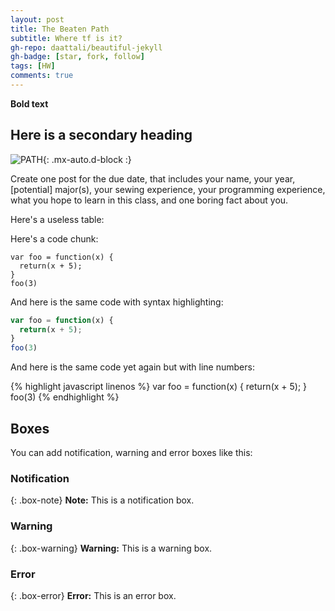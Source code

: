 ```yaml
---
layout: post
title: The Beaten Path
subtitle: Where tf is it?
gh-repo: daattali/beautiful-jekyll
gh-badge: [star, fork, follow]
tags: [HW]
comments: true
---
```


**Bold text**

## Here is a secondary heading

![PATH](https://DMMeyers.github.io/assets/img/path.jpg){: .mx-auto.d-block :}

Create one post for the due date, that includes your name, your year, [potential] major(s), your sewing experience, your programming experience, what you hope to learn in this class, and one boring fact about you.



Here's a useless table:









Here's a code chunk:

~~~
var foo = function(x) {
  return(x + 5);
}
foo(3)
~~~

And here is the same code with syntax highlighting:

```javascript
var foo = function(x) {
  return(x + 5);
}
foo(3)
```

And here is the same code yet again but with line numbers:

{% highlight javascript linenos %}
var foo = function(x) {
  return(x + 5);
}
foo(3)
{% endhighlight %}

## Boxes
You can add notification, warning and error boxes like this:

### Notification

{: .box-note}
**Note:** This is a notification box.

### Warning

{: .box-warning}
**Warning:** This is a warning box.

### Error

{: .box-error}
**Error:** This is an error box.
